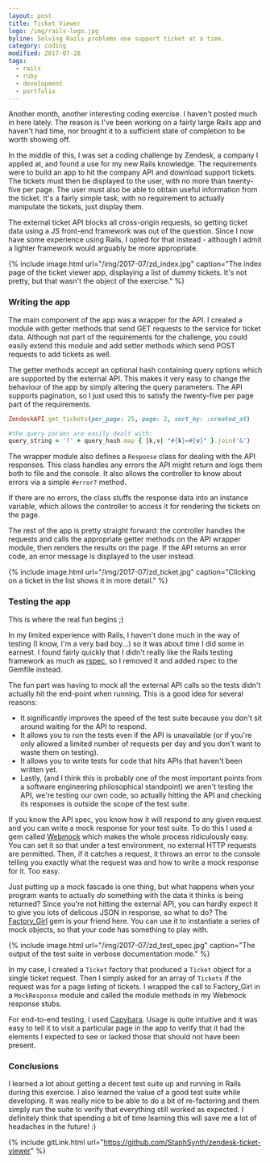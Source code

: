 ```yaml
---
layout: post
title: Ticket Viewer
logo: /img/rails-logo.jpg
byline: Solving Rails problems one support ticket at a time.
category: coding
modified: 2017-07-28
tags:
  - rails
  - ruby
  - development
  - portfolio
---
```


Another month, another interesting coding exercise. I haven't posted much in here lately. The reason is I've been working on a fairly large Rails app and haven't had time, nor brought it to a sufficient state of completion to be worth showing off.

In the middle of this, I was set a coding challenge by Zendesk, a company I applied at, and found a use for my new Rails knowledge. The requirements were to build an app to hit the company API and download support tickets. The tickets must then be displayed to the user, with no more than twenty-five per page. The user must also be able to obtain useful information from the ticket. It's a fairly simple task, with no requirement to actually manipulate the tickets, just display them.

The external ticket API blocks all cross-origin requests, so getting ticket data using a JS front-end framework was out of the question. Since I now have some experience using Rails, I opted for that instead - although I admit a lighter framework would arguably be more appropriate.

{% include image.html url="/img/2017-07/zd_index.jpg" caption="The index page of the ticket viewer app, displaying a list of dummy tickets. It's not pretty, but that wasn't the object of the exercise." %}

### Writing the app

The main component of the app was a wrapper for the API. I created a module with getter methods that send GET requests to the service for ticket data. Although not part of the requirements for the challenge, you could easily extend this module and add setter methods which send POST requests to add tickets as well.

The getter methods accept an optional hash containing query options which are supported by the external API. This makes it very easy to change the behaviour of the app by simply altering the query parameters. The API supports pagination, so I just used this to satisfy the twenty-five per page part of the requirements.

```ruby
ZendeskAPI.get_tickets(per_page: 25, page: 2, sort_by: :created_at)

#the query params are easily dealt with:
query_string = '?' + query_hash.map { |k,v| "#{k}=#{v}" }.join('&')
```

The wrapper module also defines a `Response` class for dealing with the API responses. This class handles any errors the API might return and logs them both to file and the console. It also allows the controller to know about errors via a simple `#error?` method.

If there are no errors, the class stuffs the response data into an instance variable, which allows the controller to access it for rendering the tickets on the page.

The rest of the app is pretty straight forward: the controller handles the requests and calls the appropriate getter methods on the API wrapper module, then renders the results on the page. If the API returns an error code, an error message is displayed to the user instead.

{% include image.html url="/img/2017-07/zd_ticket.jpg" caption="Clicking on a ticket in the list shows it in more detail." %}

### Testing the app

This is where the real fun begins ;)

In my limited experience with Rails, I haven't done much in the way of testing (I know, I'm a very bad boy...) so it was about time I did some in earnest. I found fairly quickly that I didn't really like the Rails testing framework as much as [rspec](http://rspec.info/), so I removed it and added rspec to the Gemfile instead.

The fun part was having to mock all the external API calls so the tests didn't actually hit the end-point when running. This is a good idea for several reasons:

* It significantly improves the speed of the test suite because you don't sit around waiting for the API to respond.
* It allows you to run the tests even if the API is unavailable (or if you're only allowed a limited number of requests per day and you don't want to waste them on testing).
* It allows you to write tests for code that hits APIs that haven't been written yet.
* Lastly, (and I think this is probably one of the most important points from a software engineering philosophical standpoint) we aren't testing the API, we're testing our own code, so actually hitting the API and checking its responses is outside the scope of the test suite.

If you know the API spec, you know how it will respond to any given request and you can write a mock response for your test suite. To do this I used a gem called [Webmock](https://github.com/bblimke/webmock) which makes the whole process ridiculously easy. You can set it so that under a test environment, no external HTTP requests are permitted. Then, if it catches a request, it throws an error to the console telling you exactly what the request was and how to write a mock response for it. Too easy.

Just putting up a mock fascade is one thing, but what happens when your program wants to actually _do_ something with the data it thinks is being returned? Since you're not hitting the external API, you can hardly expect it to give you lots of delicous JSON in response, so what to do? The [Factory_Girl](https://github.com/thoughtbot/factory_girl) gem is your friend here. You can use it to instantiate a series of mock objects, so that your code has something to play with.

{% include image.html url="/img/2017-07/zd_test_spec.jpg" caption="The output of the test suite in verbose documentation mode." %}

In my case, I created a `Ticket` factory that produced a `Ticket` object for a single ticket request. Then I simply asked for an array of `Tickets` if the request was for a page listing of tickets. I wrapped the call to Factory_Girl in a `MockResponse` module and called the module methods in my Webmock response stubs.

For end-to-end testing, I used [Capybara](https://github.com/teamcapybara/capybara). Usage is quite intuitive and it was easy to tell it to visit a particular page in the app to verify that it had the elements I expected to see or lacked those that should not have been present.

### Conclusions

I learned a lot about getting a decent test suite up and running in Rails during this exercise. I also learned the value of a good test suite while developing. It was really nice to be able to do a bit of re-factoring and them simply run the suite to verify that everything still worked as expected. I definitely think that spending a bit of time learning this will save me a lot of headaches in the future! :)

{% include gitLink.html url="https://github.com/StaphSynth/zendesk-ticket-viewer" %}
